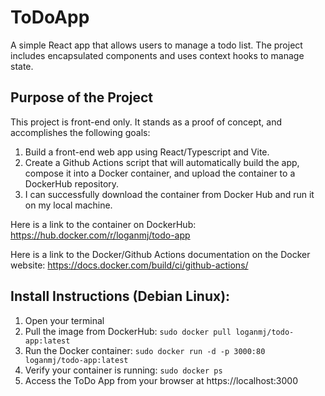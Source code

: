 # ToDoApp
A simple React app that allows users to manage a todo list.
The project includes encapsulated components and uses context hooks to manage state.

## Purpose of the Project
This project is front-end only. It stands as a proof of concept, and accomplishes the following goals:

1. Build a front-end web app using React/Typescript and Vite.
2. Create a Github Actions script that will automatically build the app, compose it into a Docker container, and upload the container to a DockerHub repository.
3. I can successfully download the container from Docker Hub and run it on my local machine.

Here is a link to the container on DockerHub: https://hub.docker.com/r/loganmj/todo-app

Here is a link to the Docker/Github Actions documentation on the Docker website:
https://docs.docker.com/build/ci/github-actions/

## Install Instructions (Debian Linux):

1. Open your terminal
2. Pull the image from DockerHub: ```sudo docker pull loganmj/todo-app:latest```
3. Run the Docker container: ```sudo docker run -d -p 3000:80 loganmj/todo-app:latest```
4. Verify your container is running: ```sudo docker ps```
5. Access the ToDo App from your browser at https://localhost:3000
